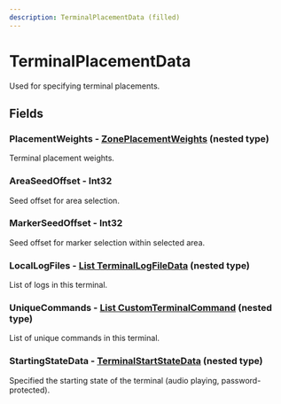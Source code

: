 ```yaml
---
description: TerminalPlacementData (filled)
---
```


# TerminalPlacementData

Used for specifying terminal placements.

## Fields

### PlacementWeights - [ZonePlacementWeights](zoneplacementweights.md) (nested type)

Terminal placement weights.

### AreaSeedOffset - Int32

Seed offset for area selection.

### MarkerSeedOffset - Int32

Seed offset for marker selection within selected area.

### LocalLogFiles - [List TerminalLogFileData](terminallogfiledata.md) (nested type)

List of logs in this terminal.

### UniqueCommands - [List CustomTerminalCommand](customterminalcommand.md) (nested type)

List of unique commands in this terminal.

### StartingStateData - [TerminalStartStateData](terminalstartstatedata.md) (nested type)

Specified the starting state of the terminal (audio playing, password-protected).
